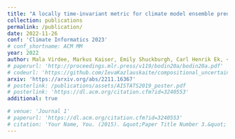 ```yaml
---
title: "A locally time-invariant metric for climate model ensemble predictions of extreme risk"
collection: publications
permalink: /publication/
date: 2022-11-26
conf: 'Climate Informatics 2023'
# conf_shortname: ACM MM
year: 2022
author: Mala Virdee, Markus Kaiser, Emily Shuckburgh, Carl Henrik Ek, <strong>Ieva Kazlauskaite</strong> 
# paperurl: 'http://proceedings.mlr.press/v119/bodin20a/bodin20a.pdf'
# codeurl: 'https://github.com/IevaKazlauskaite/compositional_uncertainty'
arxiv: 'https://arxiv.org/abs/2211.16367'
# posterlink: /publications/assets/AISTATS2019_poster.pdf
# posterlink: 'https://dl.acm.org/citation.cfm?id=3240553'
additional: true

# venue: 'Journal 1'
# paperurl: 'https://dl.acm.org/citation.cfm?id=3240553'
# citation: 'Your Name, You. (2015). &quot;Paper Title Number 3.&quot; <i>Journal 1</i>. 1(3).'
---
```

